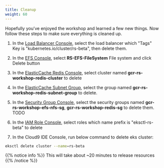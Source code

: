 ```yaml
---
title: Cleanup
weight: 60
---
```


Hopefully you’ve enjoyed the workshop and learned a few new things. Now follow these steps to make sure everything is cleaned up.

1. In the [Load Balancer Console](https://ap-northeast-1.console.aws.amazon.com/ec2/v2/home?region=us-east-2#LoadBalancers:sort=loadBalancerName), select the load balancer which "Tags" Key is "kubernetes.io/cluster/rs-beta", then delete them.

2. In the [EFS Console](https://ap-northeast-1.console.aws.amazon.com/efs/home?region=ap-northeast-1#/file-systems), select **RS-EFS-FileSystem** File system and click Delete button

3. In the [ElasticCache Redis Console](https://ap-northeast-1.console.aws.amazon.com/elasticache/home?region=ap-northeast-1#redis:), select cluster named **gcr-rs-workshop-redis-cluster** to delete

4. In the [ElasticCache Subnet Group](https://ap-northeast-1.console.aws.amazon.com/elasticache/home?region=ap-northeast-1#cache-subnet-groups:), select the group named **gcr-rs-workshop-redis-subnet-group** to delete.

5. In the [Security Group Console](https://ap-northeast-1.console.aws.amazon.com/ec2/v2/home?region=ap-northeast-1#SecurityGroups:), select the security groups named **gcr-rs-workshop-efs-nfs-sg**, **gcr-rs-workshop-redis-sg** to delete them.  TODO

6. In the [IAM Role Console](https://console.aws.amazon.com/iam/home?#/roles), select roles which name prefix is "eksctl-rs-beta" to delete

7. In the Cloud9 IDE Console, run below command to delete eks cluster:

```sh
eksctl delete cluster --name=rs-beta
```

{{% notice info %}}
This will take about ~20 minutes to release resources
{{% /notice %}}

